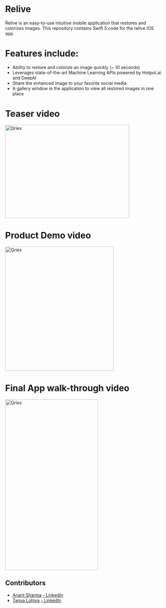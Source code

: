 # Relive
Relive is an easy-to-use intuitive mobile application that restores and colorizes images. This repository contains Swift 5 code for the relive iOS app.

# Features include:

- Ability to restore and colorize an image quickly (~ 10 seconds) <br>
- Leverages state-of-the-art Machine Learning APIs powered by Hotpot.ai and DeepAI <br>
- Share the enhanced image to your favorite social media <br>
- A gallery window in the application to view all restored images in one place <br>

# Teaser video

<a href="https://www.youtube.com/watch?v=cRp6tpAq5Nw">
 <img alt="Qries" src="https://user-images.githubusercontent.com/97596031/188805785-21f6c66c-fa0f-4e68-89e8-1357c9afe9e6.png"
 width=400" height="300">
</a>


# Product Demo video

<a href="https://www.youtube.com/watch?v=qOyvaqSzNaQ">
 <img alt="Qries" src="https://user-images.githubusercontent.com/97596031/188805643-caf8a3c9-1a49-49b9-b519-ffbf403ce6ca.png"
 width=350" height="400">
</a>

# Final App walk-through video

<a href="https://drive.google.com/file/d/1aiJSqJgft6Yn8tD5EV3EUyzRerZ2Lfse/view">
 <img alt="Qries" src="https://user-images.githubusercontent.com/97596031/214034942-138dac0a-71a2-4f31-964a-b482e74d2025.png"
 width=300" height="550">
</a>


## Contributors
 - [Anant Sharma](https://github.com/anant2047)
   [ - LinkedIn](https://www.linkedin.com/in/sharma-anant)
 - [Tanya Lohiya](https://github.com/tanyalohiya)
   [ - LinkedIn](https://www.linkedin.com/in/tanyalohiya/)
